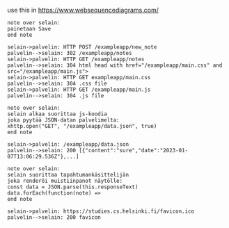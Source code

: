 use this in https://www.websequencediagrams.com/


    note over selain:
    painetaan Save
    end note
    
    selain->palvelin: HTTP POST /exampleapp/new_note
    palvelin-->selain: 302 /exampleapp/notes
    selain->palvelin: HTTP GET /exampleapp/notes
    palvelin-->selain: 304 html head with href="/exampleapp/main.css" and src="/exampleapp/main.js">
    selain->palvelin: HTTP GET exampleapp/main.css
    palvelin-->selain: 304 .css file
    selain->palvelin: HTTP GET /exampleapp/main.js
    palvelin-->selain: 304 .js file
    
    note over selain:
    selain alkaa suorittaa js-koodia
    joka pyytää JSON-datan palvelimelta:
    xhttp.open("GET", "/exampleapp/data.json", true)
    end note
    
    selain->palvelin: /exampleapp/data.json
    palvelin-->selain: 200 [{"content":"sure","date":"2023-01-07T13:06:29.536Z"},...]
    
    note over selain:
    selain suorittaa tapahtumankäsittelijän
    joka renderöi muistiinpanot näytölle:
    const data = JSON.parse(this.responseText)
    data.forEach(function(note) =>
    end note
    
    selain->palvelin: https://studies.cs.helsinki.fi/favicon.ico
    palvelin-->selain: 200 favicon